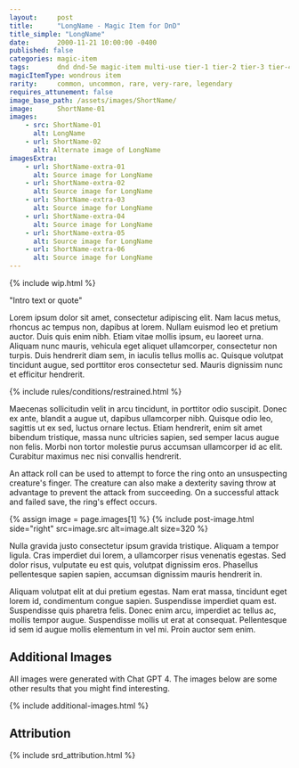 ```yaml
---
layout:     post
title:      "LongName - Magic Item for DnD"
title_simple: "LongName"
date:       2000-11-21 10:00:00 -0400
published: false
categories: magic-item
tags:       dnd dnd-5e magic-item multi-use tier-1 tier-2 tier-3 tier-4
magicItemType: wondrous item
rarity:     common, uncommon, rare, very-rare, legendary
requires_attunement: false
image_base_path: /assets/images/ShortName/
image:      ShortName-01
images:
    - src: ShortName-01
      alt: LongName
    - url: ShortName-02
      alt: Alternate image of LongName
imagesExtra:
    - url: ShortName-extra-01
      alt: Source image for LongName
    - url: ShortName-extra-02
      alt: Source image for LongName
    - url: ShortName-extra-03
      alt: Source image for LongName
    - url: ShortName-extra-04
      alt: Source image for LongName
    - url: ShortName-extra-05
      alt: Source image for LongName
    - url: ShortName-extra-06
      alt: Source image for LongName
---
```


{% include wip.html %}

<p class="read-aloud">
    "Intro text or quote"
</p>

<!--more-->

Lorem ipsum dolor sit amet, consectetur adipiscing elit. Nam lacus metus, rhoncus ac tempus non, dapibus at lorem. Nullam euismod leo et pretium auctor. Duis quis enim nibh. Etiam vitae mollis ipsum, eu laoreet urna. Aliquam nunc mauris, vehicula eget aliquet ullamcorper, consectetur non turpis. Duis hendrerit diam sem, in iaculis tellus mollis ac. Quisque volutpat tincidunt augue, sed porttitor eros consectetur sed. Mauris dignissim nunc et efficitur hendrerit.

{% include rules/conditions/restrained.html %}

Maecenas sollicitudin velit in arcu tincidunt, in porttitor odio suscipit. Donec ex ante, blandit a augue ut, dapibus ullamcorper nibh. Quisque odio leo, sagittis ut ex sed, luctus ornare lectus. Etiam hendrerit, enim sit amet bibendum tristique, massa nunc ultricies sapien, sed semper lacus augue non felis. Morbi non tortor molestie purus accumsan ullamcorper id ac elit. Curabitur maximus nec nisi convallis hendrerit.

An attack roll can be used to attempt to force the ring onto an unsuspecting creature's finger. The creature can also make a dexterity saving throw at advantage to prevent the attack from succeeding. On a successful attack and failed save, the ring's effect occurs.

{% assign image = page.images[1] %}
{% include post-image.html side="right" src=image.src alt=image.alt size=320 %}

Nulla gravida justo consectetur ipsum gravida tristique. Aliquam a tempor ligula. Cras imperdiet dui lorem, a ullamcorper risus venenatis egestas. Sed dolor risus, vulputate eu est quis, volutpat dignissim eros. Phasellus pellentesque sapien sapien, accumsan dignissim mauris hendrerit in.

Aliquam volutpat elit at dui pretium egestas. Nam erat massa, tincidunt eget lorem id, condimentum congue sapien. Suspendisse imperdiet quam est. Suspendisse quis pharetra felis. Donec enim arcu, imperdiet ac tellus ac, mollis tempor augue. Suspendisse mollis ut erat at consequat. Pellentesque id sem id augue mollis elementum in vel mi. Proin auctor sem enim.

<div style="clear: both;"></div>

## Additional Images

All images were generated with Chat GPT 4. The images below are some other results that you might find interesting.

{% include additional-images.html %}

## Attribution

{% include srd_attribution.html %}
